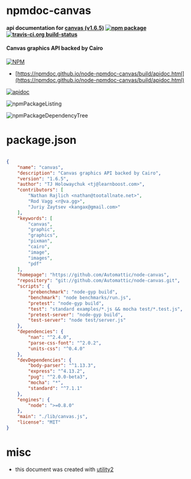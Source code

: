 # npmdoc-canvas

#### api documentation for  [canvas (v1.6.5)](https://github.com/Automattic/node-canvas)  [![npm package](https://img.shields.io/npm/v/npmdoc-canvas.svg?style=flat-square)](https://www.npmjs.org/package/npmdoc-canvas) [![travis-ci.org build-status](https://api.travis-ci.org/npmdoc/node-npmdoc-canvas.svg)](https://travis-ci.org/npmdoc/node-npmdoc-canvas)

#### Canvas graphics API backed by Cairo

[![NPM](https://nodei.co/npm/canvas.png?downloads=true&downloadRank=true&stars=true)](https://www.npmjs.com/package/canvas)

- [https://npmdoc.github.io/node-npmdoc-canvas/build/apidoc.html](https://npmdoc.github.io/node-npmdoc-canvas/build/apidoc.html)

[![apidoc](https://npmdoc.github.io/node-npmdoc-canvas/build/screenCapture.buildCi.browser.%252Ftmp%252Fbuild%252Fapidoc.html.png)](https://npmdoc.github.io/node-npmdoc-canvas/build/apidoc.html)

![npmPackageListing](https://npmdoc.github.io/node-npmdoc-canvas/build/screenCapture.npmPackageListing.svg)

![npmPackageDependencyTree](https://npmdoc.github.io/node-npmdoc-canvas/build/screenCapture.npmPackageDependencyTree.svg)



# package.json

```json

{
    "name": "canvas",
    "description": "Canvas graphics API backed by Cairo",
    "version": "1.6.5",
    "author": "TJ Holowaychuk <tj@learnboost.com>",
    "contributors": [
        "Nathan Rajlich <nathan@tootallnate.net>",
        "Rod Vagg <r@va.gg>",
        "Juriy Zaytsev <kangax@gmail.com>"
    ],
    "keywords": [
        "canvas",
        "graphic",
        "graphics",
        "pixman",
        "cairo",
        "image",
        "images",
        "pdf"
    ],
    "homepage": "https://github.com/Automattic/node-canvas",
    "repository": "git://github.com/Automattic/node-canvas.git",
    "scripts": {
        "prebenchmark": "node-gyp build",
        "benchmark": "node benchmarks/run.js",
        "pretest": "node-gyp build",
        "test": "standard examples/*.js && mocha test/*.test.js",
        "pretest-server": "node-gyp build",
        "test-server": "node test/server.js"
    },
    "dependencies": {
        "nan": "^2.4.0",
        "parse-css-font": "^2.0.2",
        "units-css": "^0.4.0"
    },
    "devDependencies": {
        "body-parser": "^1.13.3",
        "express": "^4.13.2",
        "pug": "^2.0.0-beta3",
        "mocha": "*",
        "standard": "^7.1.1"
    },
    "engines": {
        "node": ">=0.8.0"
    },
    "main": "./lib/canvas.js",
    "license": "MIT"
}
```



# misc
- this document was created with [utility2](https://github.com/kaizhu256/node-utility2)
